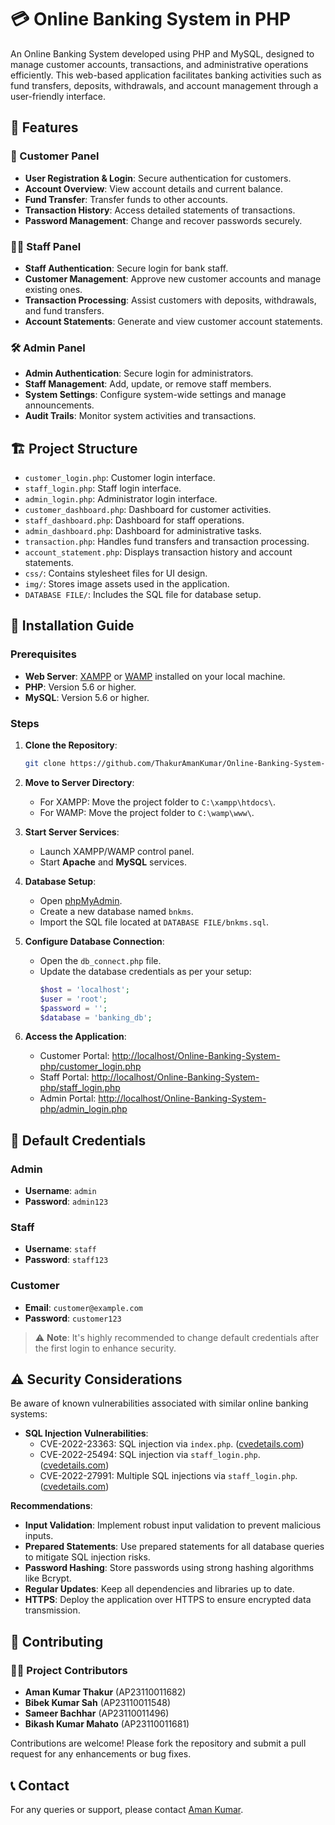 
# 💳 Online Banking System in PHP

An Online Banking System developed using PHP and MySQL, designed to manage customer accounts, transactions, and administrative operations efficiently. This web-based application facilitates banking activities such as fund transfers, deposits, withdrawals, and account management through a user-friendly interface.

## 📌 Features

### 👤 Customer Panel
- **User Registration & Login**: Secure authentication for customers.
- **Account Overview**: View account details and current balance.
- **Fund Transfer**: Transfer funds to other accounts.
- **Transaction History**: Access detailed statements of transactions.
- **Password Management**: Change and recover passwords securely.

### 🧑‍💼 Staff Panel
- **Staff Authentication**: Secure login for bank staff.
- **Customer Management**: Approve new customer accounts and manage existing ones.
- **Transaction Processing**: Assist customers with deposits, withdrawals, and fund transfers.
- **Account Statements**: Generate and view customer account statements.

### 🛠️ Admin Panel
- **Admin Authentication**: Secure login for administrators.
- **Staff Management**: Add, update, or remove staff members.
- **System Settings**: Configure system-wide settings and manage announcements.
- **Audit Trails**: Monitor system activities and transactions.

## 🏗️ Project Structure

- `customer_login.php`: Customer login interface.
- `staff_login.php`: Staff login interface.
- `admin_login.php`: Administrator login interface.
- `customer_dashboard.php`: Dashboard for customer activities.
- `staff_dashboard.php`: Dashboard for staff operations.
- `admin_dashboard.php`: Dashboard for administrative tasks.
- `transaction.php`: Handles fund transfers and transaction processing.
- `account_statement.php`: Displays transaction history and account statements.
- `css/`: Contains stylesheet files for UI design.
- `img/`: Stores image assets used in the application.
- `DATABASE FILE/`: Includes the SQL file for database setup.

## 🚀 Installation Guide

### Prerequisites
- **Web Server**: [XAMPP](https://www.apachefriends.org/) or [WAMP](https://www.wampserver.com/) installed on your local machine.
- **PHP**: Version 5.6 or higher.
- **MySQL**: Version 5.6 or higher.

### Steps
1. **Clone the Repository**:
   ```bash
   git clone https://github.com/ThakurAmanKumar/Online-Banking-System-php.git
   ```
2. **Move to Server Directory**:
   - For XAMPP: Move the project folder to `C:\xampp\htdocs\`.
   - For WAMP: Move the project folder to `C:\wamp\www\`.

3. **Start Server Services**:
   - Launch XAMPP/WAMP control panel.
   - Start **Apache** and **MySQL** services.

4. **Database Setup**:
   - Open [phpMyAdmin](http://localhost/phpmyadmin/).
   - Create a new database named `bnkms`.
   - Import the SQL file located at `DATABASE FILE/bnkms.sql`.

5. **Configure Database Connection**:
   - Open the `db_connect.php` file.
   - Update the database credentials as per your setup:
     ```php
     $host = 'localhost';
     $user = 'root';
     $password = '';
     $database = 'banking_db';
     ```

6. **Access the Application**:
   - Customer Portal: [http://localhost/Online-Banking-System-php/customer_login.php](http://localhost/Online-Banking-System-php/customer_login.php)
   - Staff Portal: [http://localhost/Online-Banking-System-php/staff_login.php](http://localhost/Online-Banking-System-php/staff_login.php)
   - Admin Portal: [http://localhost/Online-Banking-System-php/admin_login.php](http://localhost/Online-Banking-System-php/admin_login.php)

## 🔐 Default Credentials

### Admin
- **Username**: `admin`
- **Password**: `admin123`

### Staff
- **Username**: `staff`
- **Password**: `staff123`

### Customer
- **Email**: `customer@example.com`
- **Password**: `customer123`

> ⚠️ **Note**: It's highly recommended to change default credentials after the first login to enhance security.

## ⚠️ Security Considerations

Be aware of known vulnerabilities associated with similar online banking systems:

- **SQL Injection Vulnerabilities**:
  - CVE-2022-23363: SQL injection via `index.php`. ([cvedetails.com](https://www.cvedetails.com/cve/CVE-2022-23363/?utm_source=chatgpt.com))
  - CVE-2022-25494: SQL injection via `staff_login.php`. ([cvedetails.com](https://www.cvedetails.com/cve/CVE-2022-25494/?utm_source=chatgpt.com))
  - CVE-2022-27991: Multiple SQL injections via `staff_login.php`. ([cvedetails.com](https://www.cvedetails.com/cve/CVE-2022-27991/?utm_source=chatgpt.com))

**Recommendations**:
- **Input Validation**: Implement robust input validation to prevent malicious inputs.
- **Prepared Statements**: Use prepared statements for all database queries to mitigate SQL injection risks.
- **Password Hashing**: Store passwords using strong hashing algorithms like Bcrypt.
- **Regular Updates**: Keep all dependencies and libraries up to date.
- **HTTPS**: Deploy the application over HTTPS to ensure encrypted data transmission.


## 🤝 Contributing

### 👨‍💻 Project Contributors
- **Aman Kumar Thakur** (AP23110011682)
- **Bibek Kumar Sah** (AP23110011548)
- **Sameer Bachhar** (AP23110011496)
- **Bikash Kumar Mahato** (AP23110011681)


Contributions are welcome! Please fork the repository and submit a pull request for any enhancements or bug fixes.

## 📞 Contact

For any queries or support, please contact [Aman Kumar](mailto:thakur.amankumar@example.com).
